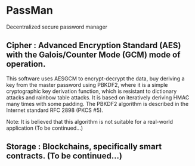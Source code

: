 # PassMan
Decentralized secure password manager 

## Cipher : Advanced Encryption Standard (AES) with the Galois/Counter Mode (GCM) mode of operation.

This software uses AESGCM to encrypt-decrypt the data, buy deriving a key from the master password using PBKDF2, where it is a simple cryptographic key derivation function, which is resistant to dictionary attacks and rainbow table attacks. It is based on iteratively deriving HMAC many times with some padding.  The PBKDF2 algorithm is described in the Internet standard RFC 2898 (PKCS #5).

Note: It is believed that this algorithm is not suitable for a real-world application (To be continued...)

## Storage : Blockchains, specifically smart contracts. (To be continued...)


